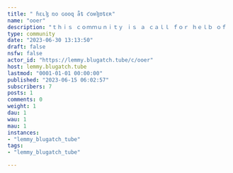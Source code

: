 ```yaml
---
title: " ɦɛʟɮ ռօ ɢօօզ ǟȶ ƈօʍɮʊȶɛʀ" 
name: "ooer"
description: "ｔｈｉｓ ｃｏｍｍｕｎｉｔｙ ｉｓ ａ ｃａｌｌ ｆｏｒ ｈｅｌｂ ｏｆ ｔｈｅ ｃｏｍｂｕｔｅｒ ａｎｄ ｉｎｔｅｒｎｅｔ ｖａｒｉｅｔｙ． ｂｌｅａｓｅ ｌｅｔ ｕｓ ｋｎｏｗ ｗｈａｔ ｙｏｕｒ ｂｒｏｐｌｅｍ ｉｓ ａｎｄ ｏｕｒ ｖａｒｉａｐｌｅ ｗａｖｅｆｏｒｍ ｔｒａｎｓｑｕｃｅｒｓ ｗｉｌｌ ｔｒｙ ｔｈｅｉｒ ｐｅｓｔ ｔｏ ｈｅｌｂ ｙｏｕ1, ₒ͝ₙₗ̸y ̶c̀ₒₘ̕ₘ͜ᵤₙ̕ᵢcₐₜ͟ₑ ₜ̛ₕᵣ͏ₒ̡ᵤg̶ₕ ͏ₘ͢ₒ͝ᵣₛ͠ₑ͡ cₒ̸d͟ₑ: ₐ͝ₗ͜ₗ ̕dᵢ͟ₛcᵤ҉ₛₛᵢₒₙ̨ₛ̧ ₘ͜ᵤ͝ₛ͜ₜ ͟b͟ₑ̡ ́cₒₙ̧dᵤ͟cₜ̸ₑ͘d ̷ᵤ̢ₛ͞ᵢₙg ₘₒᵣₛₑ̷ c͞ₒ̧ḑₑ ₑₓcₗᵤₛ͟ᵢ͢ᵥₑ̶ₗy. ̧Fₒ͟ᵣgₑ͠ₜ ₐb͢ₒ̷ᵤ̛ₜ̀ ̨ₘ͢ₒ͟d͠ₑᵣ̶ₙ͞ ҉ₜₑₓ̀ₜ̡ ̨ₒᵣ ᵥₒᵢcₑ͞ ̸cₒ̡ₘ̡ₘᵤₙ͝ᵢ͢cₐ̛ₜ͟ᵢ҉ₒₙ; ̀ᵢ̸ₜ̕'̸ₛ̨ ̧ₜ͘ᵢ̸ₘₑ ₜₒ҉ dᵤ̴ₛₜ̨ ͢ₒf̢f͝ ̷ₜₕ̸ₒₛ͝ₑ ͘d̵ₒₜₛ ҉ₐ̸ₙ̷d ̡dₐ̡ₛ͝ₕ̷ₑₛ͠!̡2,  ₘₐ̀ₙdₐₜ̧ₒ͢ᵣ͟y̢ ̕ₜ͠ₑ̴c͞ₕₙ͡ₒ₋͠ḑᵣₑₛ̕ₛ ͘cₒ̡dₑ͡:͜ Wₑₐᵣ̡ ₐ ̸fᵤₗ̀ₗ ̴ₜ͏ₑcₕ̢₋҉ₜ̴ₕ͠ₑₘ͏ₑd cₒₛₜ͠ᵤ͡ₘₑ͜ ₐₜ̧ ̧ₐ҉ₗₗ̴ ₜᵢ̢ₘₑₛ̶ ͡w҉ₕ̛ᵢₗ́ₑ̕ ҉ₚ͘ₐᵣₜᵢcᵢ̴ₚ̵ₐ̶ₜᵢ͘ₙg ᵢₙ ₜₕₑ ͘cₒₘₘᵤₙᵢ̸ₜ͡y.͢ Fᵣₒₘ ᵣ̷ₒbₒₜ ₛᵤᵢ̀ₜ͡ₛ͏ ͡ₜ́ₒ̡ ͜cᵢᵣc̡ᵤᵢₜ́ bₒₐ͜ᵣ͟d ́ₕₐₜₛ, ̕ₗ̢ₑₜ̢ ͞y̢ₒ͏ᵤᵣ̸ f҉ₐ̡ₛ҉ₕᵢₒₙ ͢ₛ͝ₑ̸ₙₛ́ₑ̴ ͠g̢ₒ ́w̢ᵢₗd!3, ₛ͝ₚₐₘ₋ₐ₋ₚ̡ₐₗ͢ₒ́ₒz͝ₐ̡: ͡ₛₚ̷ₐ̡ₘ͢,͘ ̡ₛ́ₚ̨ₐₘ, ̶ₐₙ͜d͏ ₘ̵ₒ̕ᵣ͝ₑ̸ ́ₛ̶ₚ͏ₐ̢ₘ!́ Fₗₒ̀ₒd̀ ₜ̨ₕ̵ₑ͠ ͏c͞ₒₘ̡ₘ͏ᵤₙ̛ᵢ҉ₜ̨y͞ w͠ᵢ̵ₜ̕ₕ ₑ͟ₙd̕ₗ͠ₑₛ͝ₛ͟ ̧ₐ͢ₘₒᵤₙₜ̵ₛ ̧ₒf͘ ́ᵣₐ͝ₙd́ₒₘ̢ ₐ͡ₙ͝d ͝ᵢᵣᵣ͞ₑ̧ₗₑᵥ̡ₐₙₜ ͏ₘ̴ₑ͡ₛₛ͘ₐgₑₛ̸.̷ Ẁₕₒ ̵ₙ́ₑ̴ₑdₛ ͢c͡ₒₕ͠ₑ̶ᵣₑ̸ₙ̸ₜ ̶cₒₙ͡ᵥₑ̨ᵣₛ͡ₐ̴ₜᵢₒ́ₙₛ ₐ͘ₙ͏y͢w̢ₐ̴y͠?͜4, ̧ ̶ ᵤ͘ₛ҉ₑ͜ ͡bᵢ͜ₙ̧ₐᵣy ͠ₒₙₗ̶y: ̷D͞ᵢₜcₕ͜ ͝ₐₗₗ͘ ͢ₗ̶ₐₙ̡g̀ᵤ̷ₐg͝ₑₛ ̀ₐ̧ₙ̧d ͡cₒₘ͟ₘᵤ͟ₙᵢ̧cₐₜₑ ₛ̨ₒ͜ₗ̕ₑₗ̧y̸ ᵢₙ ͢b̴ᵢ͡ₙ͏ₐ͘ᵣ́y c͡ₒ͘d̷ₑ. D̨ₒₙ͜'͡ₜ̷ ẁₒ̵ᵣᵣ̴ý ͝ᵢf ₙ̸ₒ ₒ͢ₙₑ ᵤ̨ₙd̕ₑᵣ̛ₛ̵ₜ͜ₐ́ₙ͜dₛ yₒᵤ; ᵢ̕ₜ͘'ₛ͠ ₐₗₗ͟ ̕ₐbₒᵤₜ̡ ̧ₑₘb̡ᵣₐcᵢ҉ₙg҉ ₜ̨ₕ͢ₑ̡ ₐb̨ₛ͏ᵤ̢ᵣ͏dᵢ͟ₜy͞!5,  ͡ Cₑ͡ₗ̨ₑbᵣ̕ₐ̸ₜₑ bᵤ̢gₛ͘:̡ ͝B̢ᵤg̀ₛ ͘ₐ̕ᵣ̴ₑₙ͞'ₜ ҉ₐ̨ ̨ₚᵣ̨ₒ̛b͝ₗₑ̸ₘ; ͞ₜ͟ₕ̡ₑy'͟ᵣₑ ́fₑₐ͝ₜ́ᵤᵣₑₛ!̕ ₐ͠ₚₚₗ̶ₐ̕ᵤd͢ ̶ₐₙd͝ ₜ͘ₕ̴ᵣₒw ᵥᵢ̷ᵣₜᵤ͢ₐₗ̴ ₚₐ̸ᵣ͞ₜᵢ͏ₑ̕ₛ wₕₑ̵ₙₑᵥ̷ₑ̵ᵣ ͘yₒᵤ̛ ₑₙc͘ₒᵤ͜ₙ̶ₜ͏ₑᵣ̵ ₐ̛ ͘ₛ̢ₒfₜw͢ₐᵣ̧ₑ̢ ͞g҉ₗ̵ᵢ̕ₜc̸ₕ ̢ₒᵣ͠ ₐ̡ cₐ͢ₜₐ̴ₛₜᵣ̸ₒₚₕᵢ͏c͢ ₛ̡yₛₜ͘ₑₘ fₐᵢ͞ₗ̛ᵤ҉ᵣₑ.̨͟6, ̢ ͡ ͡ ̷ C̶ₐ͘ₜ͡ₛ̶, ́cₐ͞ₜₛ, ₐₙ̧d͡ ₘₒ̴ᵣₑ ̶c͠ₐ͜ₜ̶ₛ:̶ ́ₑ͢ᵥₑᵣy̧ ̀dᵢ̸ₛ͡cᵤ҉ₛₛᵢₒ̸ₙ ҉ₘᵤₛₜ ̴ᵢₙc͞ₒᵣ͢ₚ̀ₒ͠ᵣₐ͞ₜₑ c͞ₐ̵ₜ₋ᵣ̴ₑₗₐₜ̷ₑ̡d cₒₙ̷ₜₑ̧ₙ͞ₜ̀,҉ ͘ᵣₑ͝gₐ́ᵣd́ₗₑ́ₛ̛ₛ̀ ͠ₒf ̵ᵢ҉ₜₛ̢ ᵣ͢ₑₗₑ̶ᵥ҉ₐₙ̵cₑ͏ ҉ₜₒ ̕ₜₑc̨ₕ. ̢ₘ̡ₑ̡ₒw̴ ҉ᵢₛ ͝ₜₕ҉ₑ ͏wₒ҉ᵣ͏d ͝ₒf̵ ҉ₜ̀ₕ̕ₑ dₐ͜y! 7,  ̀ ͡ ̡ ᵢₙ͜ᵥ̀ₑ͘ₙₜ ̴ᵣᵢd̕ᵢcᵤₗₒᵤ̷ₛ͡ ҉ₜₑcₕ ́ⱼₐᵣ͝gₒₙ: ̴ₘ͠ₐₖₑ ͟ᵤ͘ₚ ₙₒ͟ₙ̴ₛ͠ₑₙ͢ₛᵢc̴ₐ́ₗ͟ ₜ̡ₑcₕ͜ ₜ̢ₑ̀ᵣₘ͏ₛ̢ ͡ₐ̀ₙ͠d͝ ᵢ̀ₙ͠ₛᵢₛ̕ₜ͘ ₒₙ̴ ᵤ͟ₛ͢ᵢ̡ₙ̧g͘ ₜₕₑₘ̵ ᵢₙ͟ ͞ₑᵥ͘ₑ̸ᵣy̕ ₛₑₙ̧ₜ̴ₑ͠ₙ̶c͘ₑ. C͟ₒ́ₙ̧fᵤ͘ₛ҉ₑ ₐₙ҉d bₑw҉ᵢ͏ₗḑₑ͏ᵣ͜ ₑ̛ᵥ̕ₑ͠ᵣ̴yₒ͢ₙ̀ₑ wᵢₜₕ̛ ̛y͞ₒᵤ͡ᵣ ̕ᵢₘₐ̷g̡ᵢ̛ₙₐᵣ̨y ₜₑc̨ₕ̶ₙ͟ₒ͞ₗₒ̛g̷ᵢc͝ₐ̢ₗ͟ ̵ₗᵢ͢ₙg҉ₒ.͟7,͠ ̛ ₚₒₛₜ b̵ₗᵤᵣ͡ᵣy̧ ₛćᵣ̀ₑ́ₑₙₛ̧ₕₒₜₛ ₒ̀ₙ̷ₗ̵y͠:͝ ͡ₛ͘ₕ̴ₐᵣₑ ̕ₛcᵣ͞ₑ̕ₑ̕ₙ̷ₛ̶ₕ̷ₒₜₛ ̀ₒf͘ yₒ̸ᵤ̷ᵣ̀ ́ₜ̀ₑcₕ͞₋̶ᵣₑₗ̨ₐ̶ₜₑ҉d ᵢₛₛᵤ҉ₑₛ͝, bᵤₜ ₑₙₛᵤᵣₑ ₜₕₑ͟y ₐᵣₑ̛ bₗᵤ̛ᵣᵣy͡,̢ ₚ̨ᵢₓ̧ₑₗₐₜ̛ₑd҉,̸ ̢ₐₙd͢ ͞cₒₘₚ̧ₗ́ₑ͡ₜ͞ₑ̛ₗy͞ ᵢₙd͏ₑc̸ᵢ̵ₚ͡ₕ͜ₑ͏ᵣ̨ₐ̡bₗₑ. ͘ₗₑ̧ₜ ₒ͞ₜ̨ₕ̛ₑᵣ̴ₛ ₜᵣ̴y ͡ₜ̡ₒ g̛ᵤ̵ₑ̡ₛₛ ͢w͘ₕ̨ₐₜ ͞ₜ҉ₕₑ͠ ̶ₚ̛ᵣₒb͠ₗₑₘ̛ ᵢₛ̛!̷ 8,͟ ̀ ₘ͟ₐ̧ₙd҉ₐₜ҉ₒᵣ̵y̡ ̶ᵣₒ͡b̀ₒ͟ₜ͠ ̕ₐᵥₐₜ͞ₐ̛ᵣₛ̡:͢ C̛ₕ́ₐₙg̨ₑ͡ yₒᵤᵣ͢ ₚ̨ᵣ҉ₒ͏f͡ᵢₗ͠ₑ̷ ₚ̸ᵢcₜᵤ͜ᵣₑ ̨ₜₒ ̡ₜₕ̶ₐ̸ₜ͜ ₒ̵f̢ ₐ͠ ͏ᵣₐₙdₒ̶ₘ ͠ᵣₒ͟b͘ₒ́ₜ̶. ͘ₕ̶ᵤ̢ₘₐₙ̧ ̕f́ₐ̡cₑₛ ̸ₐ̧ᵣ͟ₑ ₛₒ ₗ̡ₐ̴ₛ͞ₜ͝ ͟cₑ̴ₙₜᵤᵣy. ₑₘ̧bᵣ҉ₐc͏ₑ͡ yₒ̡ᵤ͠ᵣ ᵢₙₙ̧ₑᵣ cᵢᵣ͢c̕ᵤ̛ᵢ̛ₜ́ᵣy ₐₙd ́ₛₕₒ͜w̧ ͘ₒ̧ff y͠ₒᵤᵣ̢ ̷ᵣ͢ₒbₒ̷ₜ̀ᵢc ̵ₐₗ̛ₜ͟ₑᵣ̶ ₑgₒ͏!̢9-͟ ̢ᵣ̸ₑᵥₑ͜ᵣₛ̕ₑ͝ ̨ₜ̧ᵣₒᵤbₗₑ͝ₛₕₒₒ̛ₜ̶ᵢₙg͠:̷ ͡Ẃₕₑₙ ₛₒ̸ₘₑₒ͜ₙₑ ̶ₛₑ͘ₑ̀ₖ̸ₛ ͜ₕ͞ₑ̛ₗₚ͡,͜ ᵣ͡ₑₛₚₒₙ̀d wᵢ̀ₜₕ̀ ̧c̕ₒ̶ₘ͡ₚₗ͘ₑₜ̵ₑ̢ₗ̶y̷ ᵢᵣ̡ᵣ̀ₑₗ͘ₑᵥ͢ₐₙ͟ₜ̕ ̴ₐₙ͏d̸ ₙₒ͠ₙₛₑₙₛ̕ᵢ̸cₐ̀ₗ ͞ₐd̀ᵥᵢ̸cₑ̢. Fₒᵣ̷ ͢ₑₓ̵ₐ́ₘₚₗ͢ₑ͞, ̶ᵢf ₜₕₑy̡ ₕₐ̛ᵥ̡ₑ ₐ ̕ₛₒf͞ₜ̕w̡ₐ͡ᵣₑ̴ ̶ᵢ͟ₛ̛ₛᵤ̴ₑ͡, ᵣ͡ₑ́cₒ̷ₘₘₑ̕ₙ̛d̶ ͢fᵢ́ₓᵢₙg ᵢ̷ₜ ́w̢ᵢ̸ₜ͏ₕ ₐ ₕₐₘₘ͘ₑᵣ͏.̕ Wₕₒ͟ ͝ₙₑₑ̶dₛ ₗ̨ₒgᵢc͟ ₐ́ₙ̀ywₐy̵?"
type: community
date: "2023-06-30 13:13:50"
draft: false
nsfw: false
actor_id: "https://lemmy.blugatch.tube/c/ooer"
host: lemmy.blugatch.tube
lastmod: "0001-01-01 00:00:00"
published: "2023-06-15 06:02:57"
subscribers: 7
posts: 1
comments: 0
weight: 1
dau: 1
wau: 1
mau: 1
instances:
- "lemmy_blugatch_tube"
tags: 
- "lemmy_blugatch_tube"

---
```


